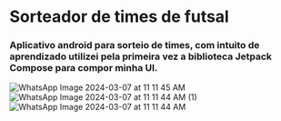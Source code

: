 # Sorteador de times de futsal

### Aplicativo android para sorteio de times, com intuito de aprendizado utilizei pela primeira vez a biblioteca Jetpack Compose para compor minha UI.


![WhatsApp Image 2024-03-07 at 11 11 45 AM](https://github.com/yanandradeds/SorteadorDeTimes/assets/85897842/4103ef0c-45a6-443f-a1f6-85642b703e66)
![WhatsApp Image 2024-03-07 at 11 11 44 AM (1)](https://github.com/yanandradeds/SorteadorDeTimes/assets/85897842/19ac7c3b-f9ae-4a76-ad2c-aefdc5f9f2b1)
![WhatsApp Image 2024-03-07 at 11 11 44 AM](https://github.com/yanandradeds/SorteadorDeTimes/assets/85897842/1e860aff-abd3-4602-919b-3cef3a3a7116)
